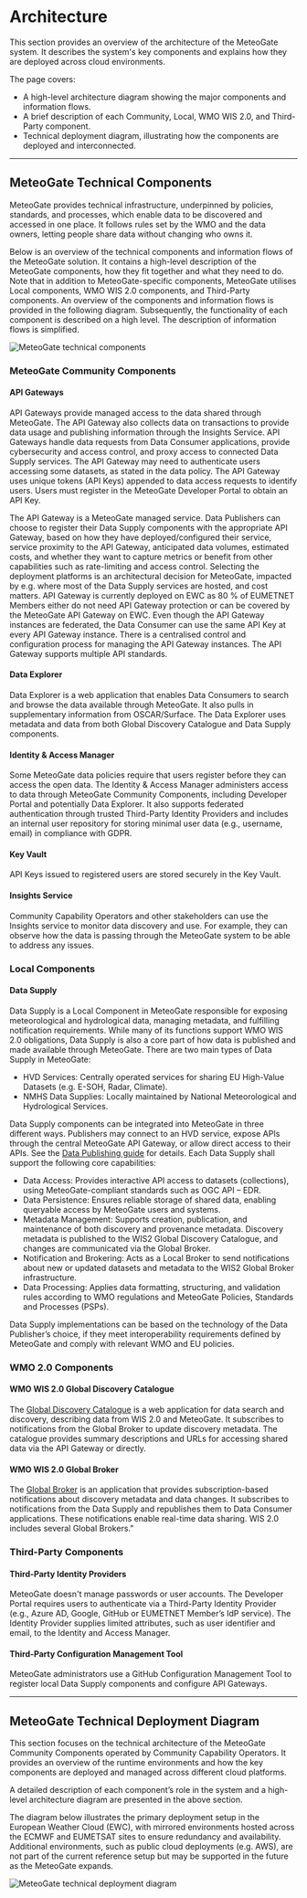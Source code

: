 # Architecture

This section provides an overview of the architecture of the MeteoGate system. It describes the system's key components and explains how they are deployed across cloud environments.

The page covers:
- A high-level architecture diagram showing the major components and information flows.
- A brief description of each Community, Local, WMO WIS 2.0, and Third-Party component.
- Technical deployment diagram, illustrating how the components are deployed and interconnected.

---

## MeteoGate Technical Components

MeteoGate provides technical infrastructure, underpinned by policies, standards, and processes, which enable data to be discovered and accessed in one place. It follows rules set by the WMO and the data owners, letting people share data without changing who owns it. 

Below is an overview of the technical components and information flows of the MeteoGate solution. It contains a high-level description of the MeteoGate components, how they fit together and what they need to do. Note that in addition to MeteoGate-specific components, MeteoGate utilises Local components, WMO WIS 2.0 components, and Third-Party components.
An overview of the components and information flows is provided in the following diagram. Subsequently, the functionality of each component is described on a high level. The description of information flows is simplified.

![MeteoGate technical components](images/meteogate-technical-components.png)

### MeteoGate Community Components

#### API Gateways 

API Gateways provide managed access to the data shared through MeteoGate. The API Gateway also collects data on transactions to provide data usage and publishing information through the Insights Service.
API Gateways handle data requests from Data Consumer applications, provide cybersecurity and access control, and proxy access to connected Data Supply services. The API Gateway may need to authenticate users accessing some datasets, as stated in the data policy. The API Gateway uses unique tokens (API Keys) appended to data access requests to identify users. Users must register in the MeteoGate Developer Portal to obtain an API Key.

The API Gateway is a MeteoGate managed service. Data Publishers can choose to register their Data Supply components with the appropriate API Gateway, based on how they have deployed/configured their service, service proximity to the API Gateway, anticipated data volumes, estimated costs, and whether they want to capture metrics or benefit from other capabilities such as rate-limiting and access control.
Selecting the deployment platforms is an architectural decision for MeteoGate, impacted by e.g. where most of the Data Supply services are hosted, and cost matters. API Gateway is currently deployed on EWC as 80 % of EUMETNET Members either do not need API Gateway protection or can be covered by the MeteoGate API Gateway on EWC.
Even though the API Gateway instances are federated, the Data Consumer can use the same API Key at every API Gateway instance. There is a centralised control and configuration process for managing the API Gateway instances.
The API Gateway supports multiple API standards.

#### Data Explorer

Data Explorer is a web application that enables Data Consumers to search and browse the data available through MeteoGate. It also pulls in supplementary information from OSCAR/Surface. The Data Explorer uses metadata and data from both Global Discovery Catalogue and Data Supply components.

#### Identity & Access Manager

Some MeteoGate data policies require that users register before they can access the open data. The Identity & Access Manager administers access to data through MeteoGate Community Components, including Developer Portal and potentially Data Explorer. It also supports federated authentication through trusted Third-Party Identity Providers and includes an internal user repository for storing minimal user data (e.g., username, email) in compliance with GDPR.

#### Key Vault

API Keys issued to registered users are stored securely in the Key Vault.

#### Insights Service
Community Capability Operators and other stakeholders can use the Insights service to monitor data discovery and use. For example, they can observe how the data is passing through the MeteoGate system to be able to address any issues.

### Local Components 

#### Data Supply 

Data Supply is a Local Component in MeteoGate responsible for exposing meteorological and hydrological data, managing metadata, and fulfilling notification requirements. While many of its functions support WMO WIS 2.0 obligations, Data Supply is also a core part of how data is published and made available through MeteoGate.
There are two main types of Data Supply in MeteoGate:
- HVD Services: Centrally operated services for sharing EU High-Value Datasets (e.g. E-SOH, Radar, Climate).
- NMHS Data Supplies: Locally maintained by National Meteorological and Hydrological Services.

Data Supply components can be integrated into MeteoGate in three different ways. Publishers may connect to an HVD service, expose APIs through the central MeteoGate API Gateway, or allow direct access to their APIs. See the [Data Publishing guide](3-publishing-data.md) for details.
Each Data Supply shall support the following core capabilities:
- Data Access: Provides interactive API access to datasets (collections), using MeteoGate-compliant standards such as OGC API – EDR.
- Data Persistence: Ensures reliable storage of shared data, enabling queryable access by MeteoGate users and systems.
- Metadata Management: Supports creation, publication, and maintenance of both discovery and provenance metadata. Discovery metadata is published to the WIS2 Global Discovery Catalogue, and changes are communicated via the Global Broker.
- Notification and Brokering: Acts as a Local Broker to send notifications about new or updated datasets and metadata to the WIS2 Global Broker infrastructure.
- Data Processing: Applies data formatting, structuring, and validation rules according to WMO regulations and MeteoGate Policies, Standards and Processes (PSPs).

Data Supply implementations can be based on the technology of the Data Publisher’s choice, if they meet interoperability requirements defined by MeteoGate and comply with relevant WMO and EU policies.

### WMO 2.0 Components

#### WMO WIS 2.0 Global Discovery Catalogue

The [Global Discovery Catalogue](https://github.com/wmo-im/wis2-gdc) is a web application for data search and discovery, describing data from WIS 2.0 and MeteoGate. It subscribes to notifications from the Global Broker to update discovery metadata. 
The catalogue provides summary descriptions and URLs for accessing shared data via the API Gateway or directly.

#### WMO WIS 2.0 Global Broker

The [Global Broker](https://community.wmo.int/en/activity-areas/wis/WIS2-overview) is an application that provides subscription-based notifications about discovery metadata and data changes. It subscribes to notifications from the Data Supply and republishes them to Data Consumer applications. These notifications enable real-time data sharing. WIS 2.0 includes several Global Brokers."

### Third-Party Components

#### Third-Party Identity Providers

MeteoGate doesn't manage passwords or user accounts. The Developer Portal requires users to authenticate via a Third-Party Identity Provider (e.g., Azure AD, Google, GitHub or EUMETNET Member’s IdP service). The Identity Provider supplies limited attributes, such as user identifier and email, to the Identity and Access Manager.

#### Third-Party Configuration Management Tool

MeteoGate administrators use a GitHub Configuration Management Tool to register local Data Supply components and configure API Gateways.

---

## MeteoGate Technical Deployment Diagram

This section focuses on the technical architecture of the MeteoGate Community Components operated by Community Capability Operators. It provides an overview of the runtime environments and how the key components are deployed and managed across different cloud platforms.

A detailed description of each component’s role in the system and a high-level architecture diagram are presented in the above section.

The diagram below illustrates the primary deployment setup in the European Weather Cloud (EWC), with mirrored environments hosted across the ECMWF and EUMETSAT sites to ensure redundancy and availability. Additional environments, such as public cloud deployments (e.g. AWS), are not part of the current reference setup but may be supported in the future as the MeteoGate expands.

![MeteoGate technical deployment diagram](images/meteogate-technical-deployment.png)
